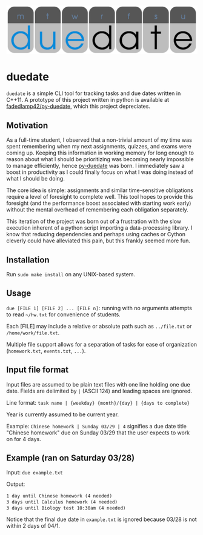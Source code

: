 <div align="center">
    <img src="due.png">
</div>


# duedate
`duedate` is a simple CLI tool for tracking tasks and due dates written in C++11. A prototype of this project written in python is available at [fadedlamp42/py-duedate](https://github.com/fadedlamp42/py-duedate), which this project depreciates.

## Motivation
As a full-time student, I observed that a non-trivial amount of my time was spent remembering when my next assignments, quizzes, and exams were coming up. Keeping this information in working memory for long enough to reason about what I should be prioritizing was becoming nearly impossible to manage efficiently, hence [py-duedate](https://github.com/fadedlamp42/py-duedate) was born. I immediately saw a boost in productivity as I could finally focus on what I was doing instead of what I should be doing.

The core idea is simple: assignments and similar time-sensitive obligations require a level of foresight to complete well. This tool hopes to provide this foresight (and the performance boost associated with starting work early) without the mental overhead of remembering each obligation separately.

This iteration of the project was born out of a frustration with the slow execution inherent of a python script importing a data-processing library. I know that reducing dependencies and perhaps using caches or Cython cleverly could have alleviated this pain, but this frankly seemed more fun.

## Installation
Run `sudo make install` on any UNIX-based system.

## Usage
`due [FILE 1] [FILE 2] ... [FILE n]`: running with no arguments attempts to read `~/hw.txt` for convenience of students.

Each [FILE] may include a relative or absolute path such as `../file.txt` or `/home/work/file.txt`.

Multiple file support allows for a separation of tasks for ease of organization (`homework.txt`, `events.txt`, `...`).

## Input file format
Input files are assumed to be plain text files with one line holding one due date. Fields are delimited by `|` (ASCII 124) and leading spaces are ignored.

Line format: `task name | {weekday} {month}/{day} | {days to complete}`

Year is currently assumed to be current year.

Example: `Chinese homework | Sunday 03/29 | 4` signifies a due date title "Chinese homework" due on Sunday 03/29 that the user expects to work on for 4 days.

## Example (ran on Saturday 03/28)
Input: `due example.txt`

Output:
```
1 day until Chinese homework (4 needed)
3 days until Calculus homework (4 needed)
3 days until Biology test 10:30am (4 needed)
```

Notice that the final due date in `example.txt` is ignored because 03/28 is not within 2 days of 04/1.
